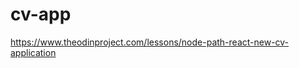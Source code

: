 # cv-app

https://www.theodinproject.com/lessons/node-path-react-new-cv-application

<!--
todo:
-reset button
-load josh data button
-print button
-need change null on minor/spec?
-key results and duty keys can repeat if user repeats (unlikely?)
-add gitHub link
-fix name parameters in ed input
-need add focus handler in App root
-move focuser to util.js?
-inline the input list for space saving
-enable scrolling on resume
-fix minor/spec null to false in code


on:
-add/del award (check if need ids in database) - maybe
-making data handler

 -->

